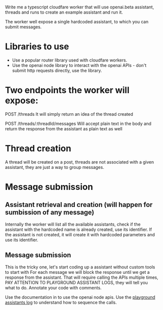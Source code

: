 Write me a typescript cloudfare worker that will use openai.beta assistant, threads and runs to create an example assistant and run it.

The worker well expose a single hardcoded assistant, to which you can submit messages.

# Libraries to use
- Use a popular router library used with cloudfare workers.
- Use the openai node library to interact with the openai APIs - don't submit http requests directly, use the library.

# Two endpoints the worker will expose:
POST /threads
It will simply return an idea of the thread created

POST /threads/:threadId/messages
Will accept plain text in the body and return the response from the assistant as plain text as well

# Thread creation
A thread will be created on a post, threads are not associated with a given assistant, they are just a way to group messages.

# Message submission

## Assistant retrieval and creation (will happen for sumbission of any message)
Internally the worker will list all the available assistants, check if the assistant with the hardcoded name is already created, use its identifier.
If the assistant is not created, it will create it with hardcoded parameters and use its identifier.

## Message submission

This is the tricky one, let's start coding up a assistant without custom tools to start with
For each message we will block the response until we get a response from the assistant.
That will require calling the APIs multiple times, PAY ATTENTION TO PLAYGROUND ASSISTANT LOGS, they will tell you what to do.
Annotate your code with comments.

Use the documentation in [](./) to use the openai node apis.
Use the [playground assistants log](<./playground assistants log.md>) to understand how to sequence the calls.
